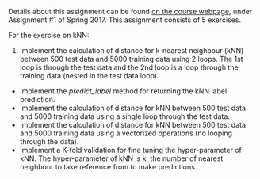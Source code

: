 Details about this assignment can be found [on the course webpage](http://cs231n.github.io/), under Assignment #1 of Spring 2017.
This assignment consists of 5 exercises.

For the exercise on kNN:

1. Implement the calculation of distance for k-nearest neighbour (kNN) between 500 test data and 5000 training data using 2 loops. The 1st loop is through the test data and the 2nd loop is a loop through the training data (nested in the test data loop).

* Implement the _predict\_label_ method for returning the kNN label prediction.
* Implement the calculation of distance for kNN between 500 test data and 5000 training data using a single loop through the test data.
* Implement the calculation of distance for kNN between 500 test data and 5000 training data using a vectorized operations (no looping through the data).
* Implement a K-fold validation for fine tuning the hyper-parameter of kNN. The hyper-parameter of kNN is k, the number of nearest neighbour to take reference from to make predictions.